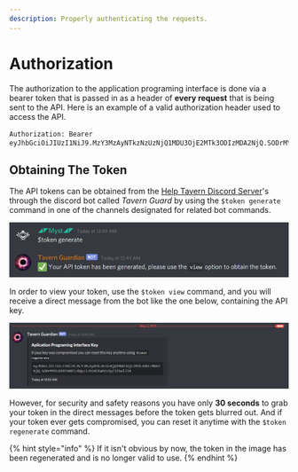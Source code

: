 ```yaml
---
description: Properly authenticating the requests.
---
```


# Authorization

The authorization to the application programing interface is done via a bearer token that is passed in as a header of **every request** that is being sent to the API. Here is an example of a valid authorization header used to access the API.

```text
Authorization: Bearer eyJhbGciOiJIUzI1NiJ9.MzY3MzAyNTkzNzUzNjQ1MDU3OjE2MTk3ODIzMDA2NjQ.SODrMYULKU9tb8RTzRQpzIzh5UEXaH2v1pZiEbal7i8     
```

## Obtaining The Token

The API tokens can be obtained from the [Help Tavern Discord Server](https://discord.gg/rk7cVyk)'s through the discord bot called _Tavern Guard_ by using the `$token generate` command in one of the channels designated for related bot commands.

![Generating an API token](../.gitbook/assets/image%20%286%29%20%283%29.png)

In order to view your token, use the `$token view` command, and you will receive a direct message from the bot like the one below, containing the API key.

![Viewing an API token in the DMs](../.gitbook/assets/image%20%287%29%20%282%29.png)

However, for security and safety reasons you have only **30 seconds** to grab your token in the direct messages before the token gets blurred out. And if your token ever gets compromised, you can reset it anytime with the `$token regenerate` command.

{% hint style="info" %}
If it isn't obvious by now, the token in the image has been regenerated and is no longer valid to use.
{% endhint %}



